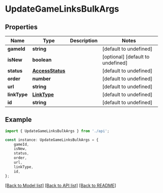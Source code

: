 # UpdateGameLinksBulkArgs


## Properties

Name | Type | Description | Notes
------------ | ------------- | ------------- | -------------
**gameId** | **string** |  | [default to undefined]
**isNew** | **boolean** |  | [optional] [default to undefined]
**status** | [**AccessStatus**](AccessStatus.md) |  | [default to undefined]
**order** | **number** |  | [default to undefined]
**url** | **string** |  | [default to undefined]
**linkType** | [**LinkType**](LinkType.md) |  | [default to undefined]
**id** | **string** |  | [default to undefined]

## Example

```typescript
import { UpdateGameLinksBulkArgs } from './api';

const instance: UpdateGameLinksBulkArgs = {
    gameId,
    isNew,
    status,
    order,
    url,
    linkType,
    id,
};
```

[[Back to Model list]](../README.md#documentation-for-models) [[Back to API list]](../README.md#documentation-for-api-endpoints) [[Back to README]](../README.md)
